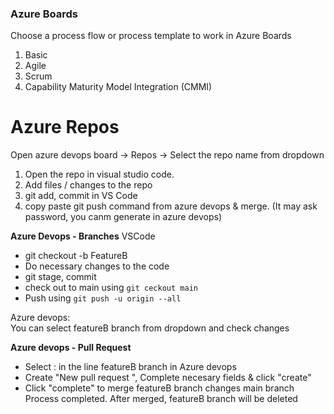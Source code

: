 <h3>Azure Boards</h3>
Choose a process flow or process template to work in Azure Boards<br>
<ol>
<li>Basic</li>
<li>Agile</li>
<li>Scrum</li>
<li>Capability Maturity Model Integration (CMMI)</li>
</ol>

# Azure Repos

Open azure devops board -> Repos -> Select the repo name from dropdown
1. Open the repo in visual studio code.
2. Add files / changes to the repo
3. git add, commit in VS Code
4. copy paste git push command from azure devops & merge. (It may ask password, you canm generate in azure devops)

<b>Azure Devops - Branches</b>
VSCode
- git checkout -b FeatureB
- Do necessary changes to the code
- git stage, commit
- check out to main using <code>git ceckout main</code>
- Push using <code>git push -u origin --all</code>

Azure devops:<br>
You can select featureB branch from dropdown and check changes<br>

<b>Azure devops - Pull Request</b>

- Select : in the line featureB branch in Azure devops
- Create "New pull request ", Complete necesary fields & click "create"
- Click "complete" to merge featureB branch changes main branch
Process completed. After merged, featureB branch will be deleted<br>